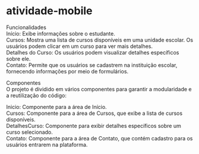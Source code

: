 # atividade-mobile

Funcionalidades  
Início: Exibe informações sobre o estudante.  
Cursos: Mostra uma lista de cursos disponíveis em uma unidade escolar. Os usuários podem clicar em um curso para ver mais detalhes.  
Detalhes do Curso: Os usuários podem visualizar detalhes específicos sobre ele.  
Contato: Permite que os usuários se cadastrem na instituição escolar, fornecendo informações por meio de formulários.  

Componentes  
O projeto é dividido em vários componentes para garantir a modularidade e a reutilização do código:  

Inicio: Componente para a área de Início.  
Cursos: Componente para a área de Cursos, que exibe a lista de cursos disponíveis.  
DetalhesCurso: Componente para exibir detalhes específicos sobre um curso selecionado.  
Contato: Componente para a área de Contato, que contém cadastro para os usuários entrarem na plataforma.

